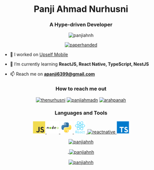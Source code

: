 <h1 align="center" font-weight"bold">Panji Ahmad Nurhusni</h1>
<h3 align="center">A Hype-driven Developer</h3>

<p align="center"> <img src="https://komarev.com/ghpvc/?username=panjiahnh&label=Profile%20views&color=0e75b6&style=flat" alt="panjiahnh" /> </p>


<p align="center"> <a href="https://twitter.com/thenurhusni" target="blank"><img src="https://img.shields.io/twitter/follow/mugenvision?logo=twitter&style=for-the-badge" alt="paperhanded" /></a> </p>

- 🔭 I worked on [Upself Mobile](https://github.com/Upself-ID/upself-mobile)

- 🌱 I’m currently learning **ReactJS, React Native, TypeScript, NestJS**

- 📫 Reach me on **apanji6399@gmail.com**

<h3 align="center">How to reach me out</h3>
<p align="center">
<a href="https://twitter.com/mugenvision" target="blank"><img align="center" src="https://cdn.jsdelivr.net/npm/simple-icons@3.0.1/icons/twitter.svg" alt="thenurhusni" height="30" width="40" /></a>
<a href="https://linkedin.com/in/panjiahmadn" target="blank"><img align="center" src="https://cdn.jsdelivr.net/npm/simple-icons@3.0.1/icons/linkedin.svg" alt="panjiahmadn" height="30" width="40" /></a>
<a href="https://stackoverflow.com/users/arahpanah" target="blank"><img align="center" src="https://cdn.jsdelivr.net/npm/simple-icons@3.0.1/icons/stackoverflow.svg" alt="arahpanah" height="30" width="40" /></a>
</p>

<h3 align="center">Languages and Tools</h3>
<p align="center"> <a href="https://developer.mozilla.org/en-US/docs/Web/JavaScript" target="_blank"> <img src="https://raw.githubusercontent.com/devicons/devicon/master/icons/javascript/javascript-original.svg" alt="javascript" width="40" height="40"/> </a> <a href="https://nodejs.org" target="_blank"> <img src="https://raw.githubusercontent.com/devicons/devicon/master/icons/nodejs/nodejs-original-wordmark.svg" alt="nodejs" width="40" height="40"/> </a> <a href="https://www.python.org" target="_blank"> <img src="https://raw.githubusercontent.com/devicons/devicon/master/icons/python/python-original.svg" alt="python" width="40" height="40"/> </a> <a href="https://reactjs.org/" target="_blank"> <img src="https://raw.githubusercontent.com/devicons/devicon/master/icons/react/react-original-wordmark.svg" alt="react" width="40" height="40"/> </a> <a href="https://reactnative.dev/" target="_blank"> <img src="https://reactnative.dev/img/header_logo.svg" alt="reactnative" width="40" height="40"/> </a> <a href="https://www.typescriptlang.org/" target="_blank"> <img src="https://raw.githubusercontent.com/devicons/devicon/master/icons/typescript/typescript-original.svg" alt="typescript" width="40" height="40"/> </a> <a href="https://webpack.js.org" target="_blank"> 

<p align="center"><img align="center" src="https://github-readme-stats.vercel.app/api/top-langs?username=panjiahnh&show_icons=true&locale=en&layout=compact" alt="panjiahnh" /></p>

<p align="center">&nbsp;<img align="center" src="https://github-readme-stats.vercel.app/api?username=panjiahnh&show_icons=true&locale=en" alt="panjiahnh" /></p>

<p align="center"><img align="center" src="https://github-readme-streak-stats.herokuapp.com/?user=panjiahnh&" alt="panjiahnh" /></p>

